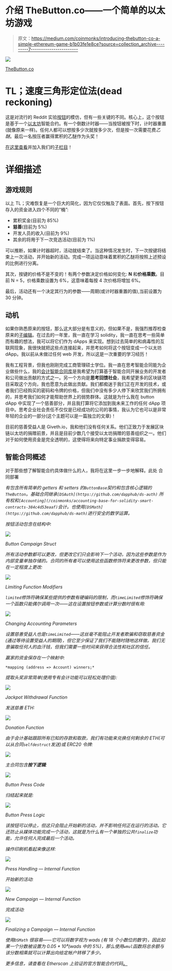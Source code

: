 # 介绍 TheButton.co——一个简单的以太坊游戏

> 原文：<https://medium.com/coinmonks/introducing-thebutton-co-a-simple-ethereum-game-b1b03fe1e8ce?source=collection_archive---------7----------------------->

![](img/aaa0ba52ec9fb9163182a7b372658627.png)

[TheButton.co](http://thebutton.co/)

# TL；速度三角形定位法(dead reckoning)

这是对流行的 Reddit 实验[按钮](https://en.wikipedia.org/wiki/The_Button_(Reddit))的模仿，但有一些关键的不同。核心上，这个按钮是基于一个[以太坊](https://ethereum.org/)智能合约。有一个倒数计时器——当按钮被按下时，计时器重置(就像原来一样)。任何人都可以想按多少次就按多少次，但是按一次需要花费*乙醚*。最后一名按压者赢得累积的乙醚作为头奖！

[在这里查看](http://thebutton.co/)并加入我们的[子栏目](https://www.reddit.com/r/TheButtonCo/)！

# 详细描述

## 游戏规则

以上 TL；灾难恢复是一个巨大的简化，因为它仅仅触及了表面。首先，按下按钮存入的资金进入四个不同的“桶”:

*   累积奖金(目前为 85%)
*   **慈善**(目前为 5%)
*   开发人员的收入(目前为 9%)
*   其余的将用于下一次竞选活动(目前为 1%)

可以推断，如果计时器超时，活动就结束了。当这种情况发生时，下一次按键将结束上一次活动，并开始新的活动。完成一项运动意味着累积的乙醚将按照上述预设的比例进行分离。

其次，按键的价格不是不变的！有两个参数决定价格如何变化: **N** 和**价格乘数**。目前 N = 5，价格乘数设置为 6%，这意味着每按 4 次价格将增加 6%。

最后，活动还有一个决定其行为的参数——周期(或计时器重置的值),当前设置为 30 分钟。

## 动机

如果你熟悉原来的按钮，那么这大部分是有意义的，但如果不是，我强烈推荐检查原来的[子编辑](https://www.reddit.com/r/thebutton/)。在过去的一年里，我一直在学习 solidity，我一直在思考一些简单而有趣的想法，我可以将它们作为 dApps 来实现。想到过去简单的和病毒性的互联网现象，我很快就把这些点连接起来，并思考如何将这个按钮变成一个以太坊 dApp。我以前从未做过任何 web 开发，所以这是一次重要的学习经历！

我有工程背景，但我也刚刚完成工商管理硕士学位。我一直在思考智能合同能为企业做些什么，我的[会计智能合同库](/coinmonks/accounting-base-for-solidity-smart-contracts-384c4d53eaaf)是我希望为打算基于智能合同开展业务的开发者和公司做出贡献的方式之一。另一个方向是**思考回馈社会**，我希望更多的区块链项目采取这个方向，我也愿意为此做出贡献。我们都痴迷于我们正在开发的技术，或者我们已经购买的密码和令牌的价格，但我们中没有多少人停下来欣赏我们所拥有的，并思考我们如何才能帮助世界上的弱势群体。这就是为什么我在 button dApp 中实现了一个慈善部分，并且我打算将它添加到我未来工作的任何 dApp 项目中。思考企业社会责任不仅仅是已经成功的公司的事情，我认为它也可以是非常年轻的企业的一部分(这个主题可以是一篇独立的文章)！

目前的慈善受益人是 Giveth.io，我和他们没有任何关系。他们正致力于发展区块链以太坊的捐赠前景，并且是目前少数几个接受以太坊捐赠的慈善组织之一。他们对于如何使用资金是完全透明的，这使得将来向特定事业捐款变得容易。

## 智能合同概述

对于那些想了解智能合约具体做什么的人，我将在这里一步一步地解释。此处 合同部署[](https://etherscan.io/address/0x2b0ec0993a00b2ea625e3b37fcc74742f43a72fe#code)

*有包含所有简单的 getters 和 setters 的`ButtonBase`契约和包含核心逻辑的`TheButton`。基础合同继承`[DSAuth](https://github.com/dapphub/ds-auth)` [](https://github.com/dapphub/ds-auth)所有权和`[Accounting](/coinmonks/accounting-base-for-solidity-smart-contracts-384c4d53eaaf)`会计。也使用`[DSMath](https://github.com/dapphub/ds-math)`进行安全的数学运算。*

*按钮活动包含在结构中:*

*![](img/8ae69b4a8705c39a7828c2457d9f0321.png)*

*Button Campaign Struct*

*所有活动参数都可以更改，但更改它们只会影响下一个活动，因为这些参数是作为内部变量单独存储的。合同的所有者可以使用这些函数修饰符来更改参数，但只能在一定程度上更改:*

*![](img/5bbde1a3ecba780aa1168229984bb504.png)*

*Limiting Function Modifiers*

*`limited`修饰符确保某些提供的参数有硬编码的限制，而`timeLimited`修饰符确保一个函数只能偶尔调用一次——这在设置按钮参数或计算分数时很有用:*

*![](img/80a4711c57a98818e3fd5296e5a3ba49.png)*

*Changing Accounting Parameters*

*设置慈善受益人也是`timeLimited`——这丝毫不能阻止开发者欺骗和窃取慈善资金(通过等待设置受益人的期限)，但它至少保证了我们不能随时随地这样做。我们无意骗取任何人的血汗钱，但我们需要一些时间来获得合法性和社区的信任。*

*赢家的资金保存在一个映射中:*

```
*mapping (address => Account) winners;*
```

*提取头奖非常简单(使用专有会计功能可以轻松处理价值):*

*![](img/e6bc8c89f1b9543a9186bc8b92b64d67.png)*

*Jackpot Withdrawal Function*

*发送慈善 ETH:*

*![](img/6fb71bc9b782ad908c877a51bf5acf1d.png)*

*Donation Function*

*由于会计基础跟踪所有已知的存款和取款，我们有功能来兑换任何剩余的 ETH(可以从合同`selfdestruct`发送)或 ERC20 令牌:*

*![](img/db3fb66c33c8dcd5326a22eab96703b9.png)*

*主合同包含**按下逻辑**:*

*![](img/cf5594c7662ea333a1990c9300e5b4dc.png)*

*Button Press Code*

*归结起来就是:*

*![](img/08419b5ff42cd3ef662afcda58a9c83a.png)*

*Button Press Logic*

*该按钮可以停止，但这只会阻止开始新的活动，并不影响任何正在运行的活动。它还防止从媒体功能完成一个活动，这就是为什么有一个单独的公共`finalize`功能，允许任何人完成最后一个活动。*

*操作印刷机看起来像这样:*

*![](img/491020a479adc86fe35aeec103f1a4e5.png)*

*Press Handling — Internal Function*

*开始新的活动:*

*![](img/93113a0f0876737e4f1753d822491894.png)*

*New Campaign — Internal Function*

*完成活动:*

*![](img/526d5af440120b44607472bea80c14fc.png)*

*Finalizing a Campaign — Internal Function*

*使用`DSMath` 很容易——它可以将数字视为 *wads* (有 18 个小数位的数字)，因此如果一个分数被设置为 0.05 * 10⁸(wads 中的 5%)，那么使用`wmul`函数将总余额与该分数相乘就可以计算出向给定帐户转移了多少。*

*更多信息，请查看在 Etherscan 上验证的官方智能合约代码[。](https://etherscan.io/address/0x2b0ec0993a00b2ea625e3b37fcc74742f43a72fe#code)*